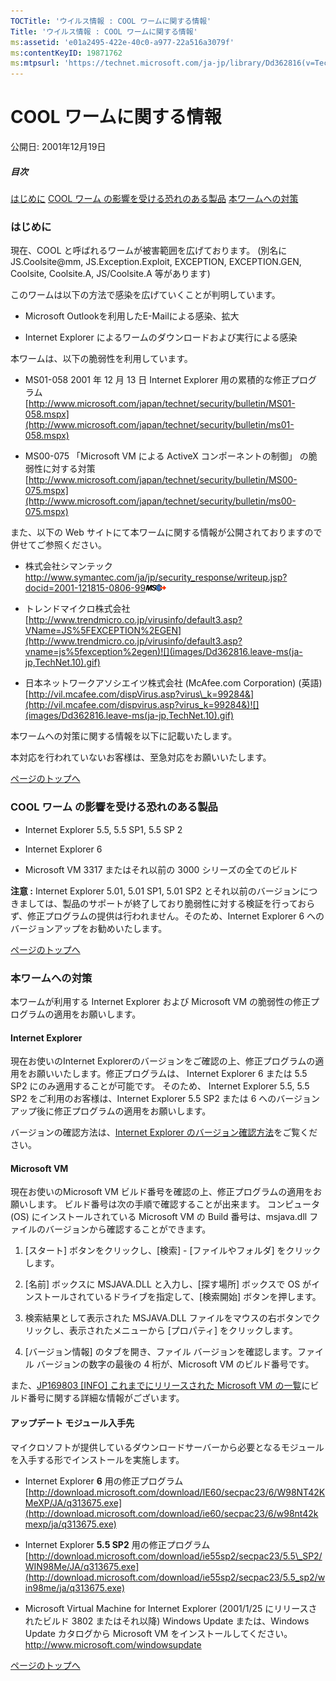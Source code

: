 ```yaml
---
TOCTitle: 'ウイルス情報 : COOL ワームに関する情報'
Title: 'ウイルス情報 : COOL ワームに関する情報'
ms:assetid: 'e01a2495-422e-40c0-a977-22a516a3079f'
ms:contentKeyID: 19871762
ms:mtpsurl: 'https://technet.microsoft.com/ja-jp/library/Dd362816(v=TechNet.10)'
---
```


COOL ワームに関する情報
=======================

公開日: 2001年12月19日

##### 目次

[](#ecaa)[はじめに](#ecaa)
[](#ebaa)[COOL ワーム の影響を受ける恐れのある製品](#ebaa)
[](#eaaa)[本ワームへの対策](#eaaa)

### はじめに

現在、COOL と呼ばれるワームが被害範囲を広げております。 (別名に JS.Coolsite@mm, JS.Exception.Exploit, EXCEPTION, EXCEPTION.GEN, Coolsite, Coolsite.A, JS/Coolsite.A 等があります)

このワームは以下の方法で感染を広げていくことが判明しています。

-   Microsoft Outlookを利用したE-Mailによる感染、拡大

-   Internet Explorer によるワームのダウンロードおよび実行による感染

本ワームは、以下の脆弱性を利用しています。

-   MS01-058 2001 年 12 月 13 日 Internet Explorer 用の累積的な修正プログラム  
    [http://www.microsoft.com/japan/technet/security/bulletin/MS01-058.mspx](http://www.microsoft.com/japan/technet/security/bulletin/ms01-058.mspx)

-   MS00-075 「Microsoft VM による ActiveX コンポーネントの制御」 の脆弱性に対する対策  
    [http://www.microsoft.com/japan/technet/security/bulletin/MS00-075.mspx](http://www.microsoft.com/japan/technet/security/bulletin/ms00-075.mspx)

また、以下の Web サイトにて本ワームに関する情報が公開されておりますので併せてご参照ください。

-   株式会社シマンテック  
    <http://www.symantec.com/ja/jp/security_response/writeup.jsp?docid=2001-121815-0806-99>![](images/Dd362816.leave-ms(ja-jp,TechNet.10).gif)

-   トレンドマイクロ株式会社  
    [http://www.trendmicro.co.jp/virusinfo/default3.asp?VName=JS%5FEXCEPTION%2EGEN](http://www.trendmicro.co.jp/virusinfo/default3.asp?vname=js%5fexception%2egen)![](images/Dd362816.leave-ms(ja-jp,TechNet.10).gif)

-   日本ネットワークアソシエイツ株式会社 (McAfee.com Corporation) (英語)  
    [http://vil.mcafee.com/dispVirus.asp?virus\_k=99284&](http://vil.mcafee.com/dispvirus.asp?virus_k=99284&)![](images/Dd362816.leave-ms(ja-jp,TechNet.10).gif)

本ワームへの対策に関する情報を以下に記載いたします。

本対応を行われていないお客様は、至急対応をお願いいたします。

[](#mainsection)[ページのトップへ](#mainsection)

### COOL ワーム の影響を受ける恐れのある製品

-   Internet Explorer 5.5, 5.5 SP1, 5.5 SP 2

-   Internet Explorer 6

-   Microsoft VM 3317 またはそれ以前の 3000 シリーズの全てのビルド

**注意 :** Internet Explorer 5.01, 5.01 SP1, 5.01 SP2 とそれ以前のバージョンにつきましては、製品のサポートが終了しており脆弱性に対する検証を行っておらず、修正プログラムの提供は行われません。そのため、Internet Explorer 6 へのバージョンアップをお勧めいたします。

[](#mainsection)[ページのトップへ](#mainsection)

### 本ワームへの対策

本ワームが利用する Internet Explorer および Microsoft VM の脆弱性の修正プログラムの適用をお願いします。

#### Internet Explorer

現在お使いのInternet Explorerのバージョンをご確認の上、修正プログラムの適用をお願いいたします。修正プログラムは、 Internet Explorer 6 または 5.5 SP2 にのみ適用することが可能です。 そのため、 Internet Explorer 5.5, 5.5 SP2 をご利用のお客様は、Internet Explorer 5.5 SP2 または 6 へのバージョンアップ後に修正プログラムの適用をお願いします。

バージョンの確認方法は、[Internet Explorer のバージョン確認方法](http://www.microsoft.com/japan/security/bulletins/ver_ie.mspx)をご覧ください。

#### Microsoft VM

現在お使いのMicrosoft VM ビルド番号を確認の上、修正プログラムの適用をお願いします。 ビルド番号は次の手順で確認することが出来ます。 コンピュータ (OS) にインストールされている Microsoft VM の Build 番号は、msjava.dll ファイルのバージョンから確認することができます。

1.  \[スタート\] ボタンをクリックし、\[検索\] - \[ファイルやフォルダ\] をクリックします。

2.  \[名前\] ボックスに MSJAVA.DLL と入力し、\[探す場所\] ボックスで OS がインストールされているドライブを指定して、\[検索開始\] ボタンを押します。

3.  検索結果として表示された MSJAVA.DLL ファイルをマウスの右ボタンでクリックし、表示されたメニューから \[プロパティ\] をクリックします。

4.  \[バージョン情報\] のタブを開き、ファイル バージョンを確認します。ファイル バージョンの数字の最後の 4 桁が、Microsoft VM のビルド番号です。

また、[JP169803 \[INFO\] これまでにリリースされた Microsoft VM の一覧](http://support.microsoft.com/default.aspx?scid=kb;ja;jp169803)にビルド番号に関する詳細な情報がございます。

#### アップデート モジュール入手先

マイクロソフトが提供しているダウンロードサーバーから必要となるモジュールを入手する形でインストールを実施します。

-   Internet Explorer **6** 用の修正プログラム  
    [http://download.microsoft.com/download/IE60/secpac23/6/W98NT42KMeXP/JA/q313675.exe](http://download.microsoft.com/download/ie60/secpac23/6/w98nt42kmexp/ja/q313675.exe)

-   Internet Explorer **5.5 SP2** 用の修正プログラム  
    [http://download.microsoft.com/download/ie55sp2/secpac23/5.5\_SP2/WIN98Me/JA/q313675.exe](http://download.microsoft.com/download/ie55sp2/secpac23/5.5_sp2/win98me/ja/q313675.exe)

-   Microsoft Virtual Machine for Internet Explorer (2001/1/25 にリリースされたビルド 3802 またはそれ以降)
    Windows Update または、Windows Update カタログから Microsoft VM をインストールしてください。
    <http://www.microsoft.com/windowsupdate>

[](#mainsection)[ページのトップへ](#mainsection)
